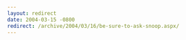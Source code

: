 ```yaml
---
layout: redirect
date: 2004-03-15 -0800
redirect: /archive/2004/03/16/be-sure-to-ask-snoop.aspx/
---
```

